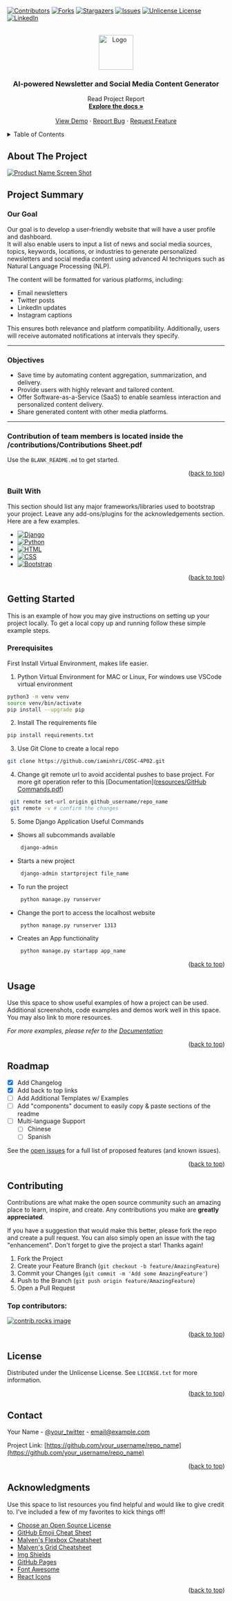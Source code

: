 <!-- Improved compatibility of back to top link: See: https://github.com/othneildrew/Best-README-Template/pull/73 -->
<a id="readme-top"></a>
<!--
*** Thanks for checking out the Best-README-Template. If you have a suggestion
*** that would make this better, please fork the repo and create a pull request
*** or simply open an issue with the tag "enhancement".
*** Don't forget to give the project a star!
*** Thanks again! Now go create something AMAZING! :D
-->



<!-- PROJECT SHIELDS -->
<!--
*** I'm using markdown "reference style" links for readability.
*** Reference links are enclosed in brackets [ ] instead of parentheses ( ).
*** See the bottom of this document for the declaration of the reference variables
*** for contributors-url, forks-url, etc. This is an optional, concise syntax you may use.
*** https://www.markdownguide.org/basic-syntax/#reference-style-links
-->
[![Contributors][contributors-shield]][contributors-url]
[![Forks][forks-shield]][forks-url]
[![Stargazers][stars-shield]][stars-url]
[![Issues][issues-shield]][issues-url]
[![Unlicense License][license-shield]][license-url]
[![LinkedIn][linkedin-shield]][linkedin-url]



<!-- PROJECT LOGO -->
<br />
<div align="center">
  <a href="reports/">
    <img src="images/logo.png" alt="Logo" width="80" height="80">
  </a>

  <h3 align="center">AI-powered Newsletter and Social Media Content Generator</h3>

  <p align="center">
    Read Project Report
    <br />
    <a href="reports/"><strong>Explore the docs »</strong></a>
    <br />
    <br />
    <a href="https://github.com/othneildrew/Best-README-Template">View Demo</a>
    &middot;
    <a href="https://github.com/othneildrew/Best-README-Template/issues/new?labels=bug&template=bug-report---.md">Report Bug</a>
    &middot;
    <a href="https://github.com/othneildrew/Best-README-Template/issues/new?labels=enhancement&template=feature-request---.md">Request Feature</a>
  </p>
</div>



<!-- TABLE OF CONTENTS -->
<details>
  <summary>Table of Contents</summary>
  <ol>
    <li>
      <a href="#about-the-project">About The Project</a>
      <ul>
        <li><a href="#built-with">Built With</a></li>
      </ul>
    </li>
    <li>
      <a href="#getting-started">Getting Started</a>
      <ul>
        <li><a href="#prerequisites">Prerequisites</a></li>
        <li><a href="#installation">Installation</a></li>
      </ul>
    </li>
    <li><a href="#usage">Usage</a></li>
    <li><a href="#roadmap">Roadmap</a></li>
    <li><a href="#contributing">Contributing</a></li>
    <li><a href="#license">License</a></li>
    <li><a href="#contact">Contact</a></li>
    <li><a href="#acknowledgments">Acknowledgments</a></li>
  </ol>
</details>



<!-- ABOUT THE PROJECT -->
## About The Project

[![Product Name Screen Shot][product-screenshot]](https://example.com)

## Project Summary  

### Our Goal  
Our goal is to develop a user-friendly website that will have a user profile and dashboard.  
It will also enable users to input a list of news and social media sources, topics, keywords, locations, or industries to generate personalized newsletters and social media content using advanced AI techniques such as Natural Language Processing (NLP).

The content will be formatted for various platforms, including:
- Email newsletters  
- Twitter posts  
- LinkedIn updates  
- Instagram captions  

This ensures both relevance and platform compatibility. Additionally, users will receive automated notifications at intervals they specify.

---

### Objectives  
- Save time by automating content aggregation, summarization, and delivery.
- Provide users with highly relevant and tailored content.
- Offer Software-as-a-Service (SaaS) to enable seamless interaction and personalized content delivery.
- Share generated content with other media platforms.

---

### Contribution of team members is located inside the /contributions/Contributions Sheet.pdf


Use the `BLANK_README.md` to get started.

<p align="right">(<a href="#readme-top">back to top</a>)</p>



### Built With

This section should list any major frameworks/libraries used to bootstrap your project. Leave any add-ons/plugins for the acknowledgements section. Here are a few examples.

* [![Django][Django.com]][Django-url]
* [![Python][Python.com]][Python-url]
* [![HTML][HTML.com]][HTML-url]
* [![CSS][CSS.com]][CSS-url]
* [![Bootstrap][Bootstrap.com]][Bootstrap-url]


<p align="right">(<a href="#readme-top">back to top</a>)</p>



<!-- GETTING STARTED -->
## Getting Started

This is an example of how you may give instructions on setting up your project locally.
To get a local copy up and running follow these simple example steps.

### Prerequisites

First Install Virtual Environment, makes life easier. 
1. Python Virtual Environment for MAC or Linux, For windows use VSCode virtual environment
  ```sh
  python3 -m venv venv
  source venv/bin/activate
  pip install --upgrade pip
  ```
2. Install The requirements file
  ```sh
  pip install requirements.txt
  ```
3. Use Git Clone to create a local repo
  ```sh
  git clone https://github.com/iaminhri/COSC-4P02.git
  ```
4. Change git remote url to avoid accidental pushes to base project. For more git operation refer to this [Documentation]([resources/GitHub Commands.pdf](https://github.com/iaminhri/COSC-4P02/blob/master/resources/GitHub%20Commands.pdf))
  ```sh
   git remote set-url origin github_username/repo_name
   git remote -v # confirm the changes
  ```
  
5. Some Django Application Useful Commands
* Shows all subcommands available
  ```sh
   django-admin
  ```
* Starts a new project
  ```sh
   django-admin startproject file_name
  ```
* To run the project
  ```sh
   python manage.py runserver 
  ```
* Change the port to access the localhost website
  ```sh
   python manage.py runserver 1313
  ```
* Creates an App functionality
  ```sh
   python manage.py startapp app_name 
  ```

<p align="right">(<a href="#readme-top">back to top</a>)</p>



<!-- USAGE EXAMPLES -->
## Usage

Use this space to show useful examples of how a project can be used. Additional screenshots, code examples and demos work well in this space. You may also link to more resources.

_For more examples, please refer to the [Documentation](https://github.com/iaminhri/COSC-4P02/tree/master/reports)_

<p align="right">(<a href="#readme-top">back to top</a>)</p>



<!-- ROADMAP -->
## Roadmap

- [x] Add Changelog
- [x] Add back to top links
- [ ] Add Additional Templates w/ Examples
- [ ] Add "components" document to easily copy & paste sections of the readme
- [ ] Multi-language Support
    - [ ] Chinese
    - [ ] Spanish

See the [open issues](https://github.com/iaminhri/COSC-4P02/issues) for a full list of proposed features (and known issues).

<p align="right">(<a href="#readme-top">back to top</a>)</p>



<!-- CONTRIBUTING -->
## Contributing

Contributions are what make the open source community such an amazing place to learn, inspire, and create. Any contributions you make are **greatly appreciated**.

If you have a suggestion that would make this better, please fork the repo and create a pull request. You can also simply open an issue with the tag "enhancement".
Don't forget to give the project a star! Thanks again!

1. Fork the Project
2. Create your Feature Branch (`git checkout -b feature/AmazingFeature`)
3. Commit your Changes (`git commit -m 'Add some AmazingFeature'`)
4. Push to the Branch (`git push origin feature/AmazingFeature`)
5. Open a Pull Request

### Top contributors:

<a href="https://github.com/othneildrew/Best-README-Template/graphs/contributors">
  <img src="https://contrib.rocks/image?repo=othneildrew/Best-README-Template" alt="contrib.rocks image" />
</a>

<p align="right">(<a href="#readme-top">back to top</a>)</p>



<!-- LICENSE -->
## License

Distributed under the Unlicense License. See `LICENSE.txt` for more information.

<p align="right">(<a href="#readme-top">back to top</a>)</p>



<!-- CONTACT -->
## Contact

Your Name - [@your_twitter](https://twitter.com/your_username) - email@example.com

Project Link: [https://github.com/your_username/repo_name](https://github.com/your_username/repo_name)

<p align="right">(<a href="#readme-top">back to top</a>)</p>



<!-- ACKNOWLEDGMENTS -->
## Acknowledgments

Use this space to list resources you find helpful and would like to give credit to. I've included a few of my favorites to kick things off!

* [Choose an Open Source License](https://choosealicense.com)
* [GitHub Emoji Cheat Sheet](https://www.webpagefx.com/tools/emoji-cheat-sheet)
* [Malven's Flexbox Cheatsheet](https://flexbox.malven.co/)
* [Malven's Grid Cheatsheet](https://grid.malven.co/)
* [Img Shields](https://shields.io)
* [GitHub Pages](https://pages.github.com)
* [Font Awesome](https://fontawesome.com)
* [React Icons](https://react-icons.github.io/react-icons/search)

<p align="right">(<a href="#readme-top">back to top</a>)</p>



<!-- MARKDOWN LINKS & IMAGES -->
<!-- https://www.markdownguide.org/basic-syntax/#reference-style-links -->
[contributors-shield]: https://img.shields.io/github/contributors/othneildrew/Best-README-Template.svg?style=for-the-badge
[contributors-url]: [https://github.com/iaminhri/COSC-4P02/graphs/contributors]

[forks-shield]: https://img.shields.io/github/forks/othneildrew/Best-README-Template.svg?style=for-the-badge
[forks-url]: https://github.com/iaminhri/COSC-4P02/network/members

[stars-shield]: https://img.shields.io/github/stars/othneildrew/Best-README-Template.svg?style=for-the-badge
[stars-url]: https://github.com/othneildrew/Best-README-Template/stargazers

[issues-shield]: https://img.shields.io/github/issues/othneildrew/Best-README-Template.svg?style=for-the-badge
[issues-url]: https://github.com/iaminhri/COSC-4P02/issues

[license-shield]: https://img.shields.io/github/license/othneildrew/Best-README-Template.svg?style=for-the-badge
[license-url]: https://github.com/othneildrew/Best-README-Template/blob/master/LICENSE.txt

[linkedin-shield]: https://img.shields.io/badge/-LinkedIn-black.svg?style=for-the-badge&logo=linkedin&colorB=555
[linkedin-url]: https://www.linkedin.com/in/hridoy-rahman/

[product-screenshot]: images/screenshot.png

[Django.com]: https://img.shields.io/badge/Django-092E20?style=for-the-badge&logo=django&logoColor=green
[Django-url]: https://www.djangoproject.com/

[Python.com]: https://img.shields.io/badge/Python-3776AB?style=for-the-badge&logo=python&logoColor=white
[Python-url]: https://www.python.org/

[HTML.com]: https://img.shields.io/badge/HTML5-E34F26?style=for-the-badge&logo=html5&logoColor=white
[HTML-url]: https://developer.mozilla.org/en-US/docs/Web/Guide/HTML/HTML5

[CSS.com]: https://img.shields.io/badge/CSS3-1572B6?style=for-the-badge&logo=css3&logoColor=white
[CSS-url]: https://developer.mozilla.org/en-US/docs/Web/CSS

[Bootstrap.com]: https://img.shields.io/badge/Bootstrap-563D7C?style=for-the-badge&logo=bootstrap&logoColor=white
[Bootstrap-url]: https://getbootstrap.com

